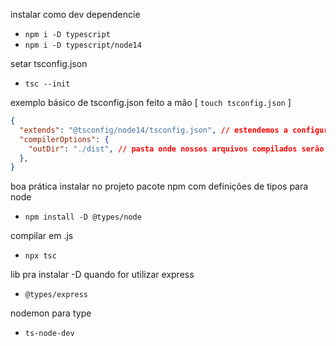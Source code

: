 instalar como dev dependencie
- `npm i -D typescript` 
- `npm i -D typescript/node14`

setar tsconfig.json
- `tsc --init`

exemplo básico de tsconfig.json feito a mão [ `touch tsconfig.json` ]
```json
{
  "extends": "@tsconfig/node14/tsconfig.json", // estendemos a configuração base para o Node 14
  "compilerOptions": {
    "outDir": "./dist", // pasta onde nossos arquivos compilados serão salvos
  },
}
```

boa prática instalar no projeto pacote npm com definições de tipos para node

- `npm install -D @types/node`

compilar em .js
- `npx tsc`

lib pra instalar -D quando for utilizar express
- `@types/express`

nodemon para type
- `ts-node-dev`
